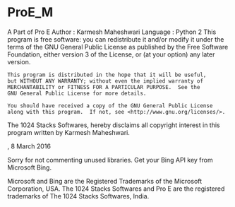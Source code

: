 # ProE_M
A Part of Pro E
Author : Karmesh Maheshwari
Language : Python 2	
	This program is free software: you can redistribute it and/or modify
    it under the terms of the GNU General Public License as published by
    the Free Software Foundation, either version 3 of the License, or
    (at your option) any later version.

    This program is distributed in the hope that it will be useful,
    but WITHOUT ANY WARRANTY; without even the implied warranty of
    MERCHANTABILITY or FITNESS FOR A PARTICULAR PURPOSE.  See the
    GNU General Public License for more details.

    You should have received a copy of the GNU General Public License
    along with this program.  If not, see <http://www.gnu.org/licenses/>.


The 1024 Stacks Softwares, hereby disclaims all copyright interest in this program written by Karmesh Maheshwari.

<signature of Karmesh Maheshwari>, 8 March 2016

Sorry for not commenting unused libraries. Get your Bing API key from Microsoft Bing.

Microsoft and Bing are the Registered Trademarks of the Microsoft Corporation, USA.
The 1024 Stacks Softwares and Pro E are the registered trademarks of The 1024 Stacks Softwares, India. 

